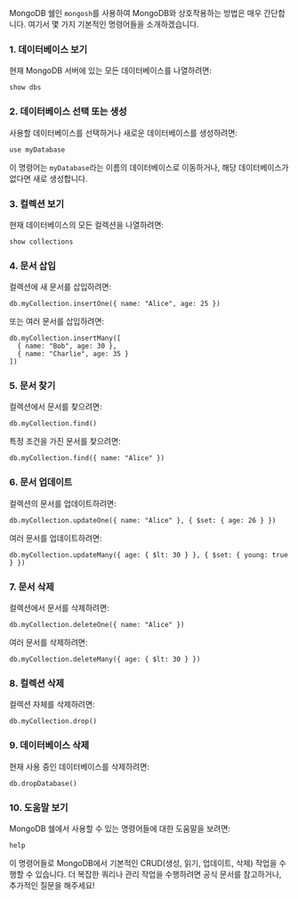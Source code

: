 MongoDB 쉘인 `mongosh`를 사용하여 MongoDB와 상호작용하는 방법은 매우 간단합니다. 여기서 몇 가지 기본적인 명령어들을 소개하겠습니다.

### 1. **데이터베이스 보기**

현재 MongoDB 서버에 있는 모든 데이터베이스를 나열하려면:

```shell
show dbs
```

### 2. **데이터베이스 선택 또는 생성**

사용할 데이터베이스를 선택하거나 새로운 데이터베이스를 생성하려면:

```shell
use myDatabase
```

이 명령어는 `myDatabase`라는 이름의 데이터베이스로 이동하거나, 해당 데이터베이스가 없다면 새로 생성합니다.

### 3. **컬렉션 보기**

현재 데이터베이스의 모든 컬렉션을 나열하려면:

```shell
show collections
```

### 4. **문서 삽입**

컬렉션에 새 문서를 삽입하려면:

```shell
db.myCollection.insertOne({ name: "Alice", age: 25 })
```

또는 여러 문서를 삽입하려면:

```shell
db.myCollection.insertMany([
  { name: "Bob", age: 30 },
  { name: "Charlie", age: 35 }
])
```

### 5. **문서 찾기**

컬렉션에서 문서를 찾으려면:

```shell
db.myCollection.find()
```

특정 조건을 가진 문서를 찾으려면:

```shell
db.myCollection.find({ name: "Alice" })
```

### 6. **문서 업데이트**

컬렉션의 문서를 업데이트하려면:

```shell
db.myCollection.updateOne({ name: "Alice" }, { $set: { age: 26 } })
```

여러 문서를 업데이트하려면:

```shell
db.myCollection.updateMany({ age: { $lt: 30 } }, { $set: { young: true } })
```

### 7. **문서 삭제**

컬렉션에서 문서를 삭제하려면:

```shell
db.myCollection.deleteOne({ name: "Alice" })
```

여러 문서를 삭제하려면:

```shell
db.myCollection.deleteMany({ age: { $lt: 30 } })
```

### 8. **컬렉션 삭제**

컬렉션 자체를 삭제하려면:

```shell
db.myCollection.drop()
```

### 9. **데이터베이스 삭제**

현재 사용 중인 데이터베이스를 삭제하려면:

```shell
db.dropDatabase()
```

### 10. **도움말 보기**

MongoDB 쉘에서 사용할 수 있는 명령어들에 대한 도움말을 보려면:

```shell
help
```

이 명령어들로 MongoDB에서 기본적인 CRUD(생성, 읽기, 업데이트, 삭제) 작업을 수행할 수 있습니다. 더 복잡한 쿼리나 관리 작업을 수행하려면 공식 문서를 참고하거나, 추가적인 질문을 해주세요!
